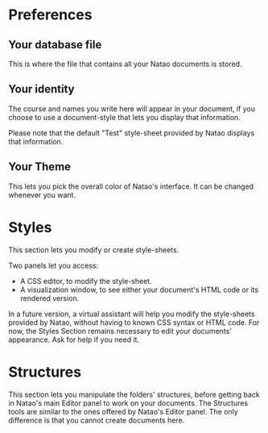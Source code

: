 # Preferences

## Your database file

This is where the file that contains all your Natao documents is stored.

## Your identity

The course and names you write here will appear in your document, if you choose to use a document-style that lets you display that information.

Please note that the default "Test" style-sheet provided by Natao displays that information.

## Your Theme

This lets you pick the overall color of Natao's interface. It can be changed whenever you want.

# Styles

This section lets you modify or create style-sheets.

Two panels let you access:

* A CSS editor, to modify the style-sheet.
* A visualization window, to see either your document's HTML code or its rendered version.

In a future version, a virtual assistant will help you modify the style-sheets provided by Natao, without having to known CSS syntax or HTML code. For now, the Styles Section remains necessary to edit your documents' appearance. Ask for help if you need it.

# Structures

This section lets you manipulate the folders' structures, before getting back in Natao's main Editor panel to work on your documents. The Structures tools are similar to the ones offered by Natao's Editor panel. The only difference is that you cannot create documents here.
